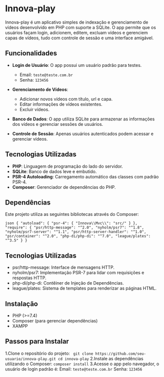 # Innova-play

Innova-play é um aplicativo simples de indexação e gerenciamento de vídeos desenvolvido em PHP com suporte a SQLite. O app permite que os usuários façam login, adicionem, editem, excluam vídeos e gerenciem capas de vídeos, tudo com controle de sessão e uma interface amigável.

## Funcionalidades

- **Login de Usuário**: O app possui um usuário padrão para testes.
  - Email: `teste@teste.com.br`
  - Senha: `123456`
  
- **Gerenciamento de Vídeos**:
  - Adicionar novos vídeos com título, url e capa.
  - Editar informações de vídeos existentes.
  - Excluir vídeos.
  
- **Banco de Dados**: O app utiliza SQLite para armazenar as informações dos vídeos e gerenciar sessões de usuários.

- **Controle de Sessão**: Apenas usuários autenticados podem acessar e gerenciar vídeos.

## Tecnologias Utilizadas

- **PHP**: Linguagem de programação do lado do servidor.
- **SQLite**: Banco de dados leve e embutido.
- **PSR-4 Autoloading**: Carregamento automático das classes com padrão PSR-4.
- **Composer**: Gerenciador de dependências do PHP.

## Dependências

Este projeto utiliza as seguintes bibliotecas através do Composer:

``json
{
    "autoload": {
        "psr-4": {
            "Innova\\Mvc\\": "src/"
        }
    },
    "require": {
        "psr/http-message": "^2.0",
        "nyholm/psr7": "^1.8",
        "nyholm/psr7-server": "^1.1",
        "psr/http-server-handler": "^1.0",
        "psr/container": "^2.0",
        "php-di/php-di": "^7.0",
        "league/plates": "^3.5"
    }
}``

## Tecnologias Utilizadas

- psr/http-message: Interface de mensagens HTTP.
- nyholm/psr7: Implementação PSR-7 para lidar com requisições e respostas HTTP.
- php-di/php-di: Contêiner de Injeção de Dependências.
- league/plates: Sistema de templates para renderizar as páginas HTML.

## Instalação

- PHP (>=7.4)
- Composer (para gerenciar dependências)
- XAMPP

## Passos para Instalar

  1.Clone o repositório do projeto:
   `` git clone https://github.com/seu-usuario/innova-play.git
      cd innova-play``
  2.Instale as dependências utilizando o Composer:
    ``composer install``
  3.Acesse o app pelo navegador, o usuário de login padrão é:
    Email: ``teste@teste.com.br``
    Senha: ``123456``



